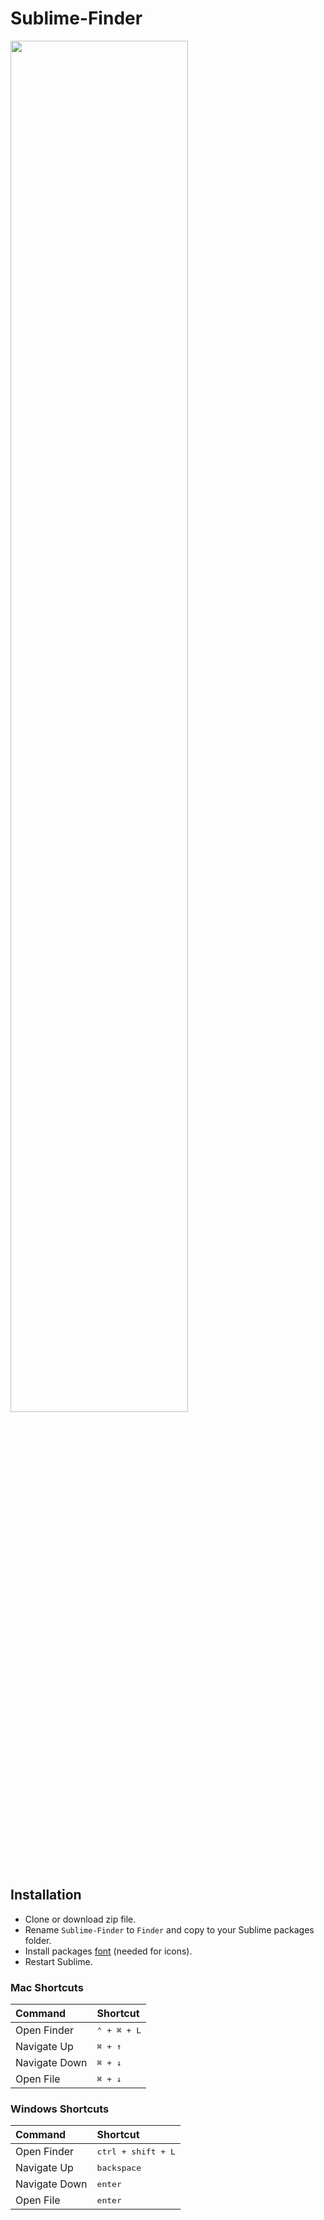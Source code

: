 # Sublime-Finder

<a href="#">
  <img src="https://github.com/jonbestdev/Sublime-Finder/blob/master/screenshots/screenshot-1.gif" width="75%">
</a>

## Installation
- Clone or download zip file.
- Rename `Sublime-Finder` to `Finder` and copy to your Sublime packages folder.
- Install packages [font](https://github.com/jonbestdev/Sublime-Finder/tree/master/fonts) (needed for icons).
- Restart Sublime.

### Mac Shortcuts
| Command                           | Shortcut           |
| :-------------------------------- | :----------------- |
| Open Finder   | <kbd>⌃ + ⌘ + L</kbd>                   |
| Navigate Up   | <kbd>⌘ + ↑</kbd>                       |
| Navigate Down | <kbd>⌘ + ↓</kbd>                       |
| Open File     | <kbd>⌘ + ↓</kbd>                       |

### Windows Shortcuts
| Command                           | Shortcut           |
| :-------------------------------- | :----------------- |
| Open Finder   | <kbd>ctrl + shift + L</kbd>            |
| Navigate Up   | <kbd>backspace</kbd>                   |
| Navigate Down | <kbd>enter</kbd>                       |
| Open File     | <kbd>enter</kbd>                       |